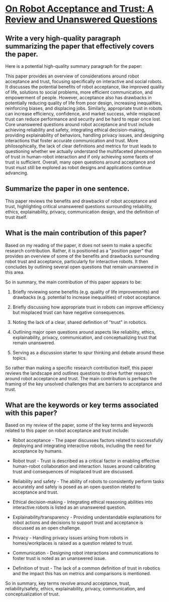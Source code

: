 # [On Robot Acceptance and Trust: A Review and Unanswered Questions](https://arxiv.org/abs/2312.07491)

## Write a very high-quality paragraph summarizing the paper that effectively covers the paper.

 Here is a potential high-quality summary paragraph for the paper:

This paper provides an overview of considerations around robot acceptance and trust, focusing specifically on interactive and social robots. It discusses the potential benefits of robot acceptance, like improved quality of life, solutions to social problems, more efficient communication, and empowerment of people. However, acceptance also has drawbacks in potentially reducing quality of life from poor design, increasing inequalities, reinforcing biases, and displacing jobs. Similarly, appropriate trust in robots can increase efficiency, confidence, and market success, while misplaced trust can reduce performance and security and be hard to repair once lost. Core unanswered questions around robot acceptance and trust include achieving reliability and safety, integrating ethical decision-making, providing explainability of behaviors, handling privacy issues, and designing interactions that foster accurate communication and trust. More philosophically, the lack of clear definitions and metrics for trust leads to questioning whether we actually understand the multifaceted phenomenon of trust in human-robot interaction and if only achieving some facets of trust is sufficient. Overall, many open questions around acceptance and trust must still be explored as robot designs and applications continue advancing.


## Summarize the paper in one sentence.

 This paper reviews the benefits and drawbacks of robot acceptance and trust, highlighting critical unanswered questions surrounding reliability, ethics, explainability, privacy, communication design, and the definition of trust itself.


## What is the main contribution of this paper?

 Based on my reading of the paper, it does not seem to make a specific research contribution. Rather, it is positioned as a "position paper" that provides an overview of some of the benefits and drawbacks surrounding robot trust and acceptance, particularly for interactive robots. It then concludes by outlining several open questions that remain unanswered in this area.

So in summary, the main contribution of this paper appears to be:

1) Briefly reviewing some benefits (e.g. quality of life improvements) and drawbacks (e.g. potential to increase inequalities) of robot acceptance.

2) Briefly discussing how appropriate trust in robots can improve efficiency but misplaced trust can have negative consequences. 

3) Noting the lack of a clear, shared definition of "trust" in robotics.

4) Outlining major open questions around aspects like reliability, ethics, explainability, privacy, communication, and conceptualizing trust that remain unanswered.

5) Serving as a discussion starter to spur thinking and debate around these topics.

So rather than making a specific research contribution itself, this paper reviews the landscape and outlines questions to drive further research around robot acceptance and trust. The main contribution is perhaps the framing of the key unsolved challenges that are barriers to acceptance and trust.


## What are the keywords or key terms associated with this paper?

 Based on my review of the paper, some of the key terms and keywords related to this paper on robot acceptance and trust include:

- Robot acceptance - The paper discusses factors related to successfully deploying and integrating interactive robots, including the need for acceptance by humans.

- Robot trust - Trust is described as a critical factor in enabling effective human-robot collaboration and interaction. Issues around calibrating trust and consequences of misplaced trust are discussed.  

- Reliability and safety - The ability of robots to consistently perform tasks accurately and safely is posed as an open question related to acceptance and trust.

- Ethical decision-making - Integrating ethical reasoning abilities into interactive robots is listed as an unanswered question.

- Explainability/transparency - Providing understandable explanations for robot actions and decisions to support trust and acceptance is discussed as an open challenge.

- Privacy - Handling privacy issues arising from robots in homes/workplaces is raised as a question related to trust.

- Communication - Designing robot interactions and communications to foster trust is noted as an unanswered issue.

- Definition of trust - The lack of a common definition of trust in robotics and the impact this has on metrics and comparisons is mentioned.

So in summary, key terms revolve around acceptance, trust, reliability/safety, ethics, explainability, privacy, communication, and conceptualization of trust.

